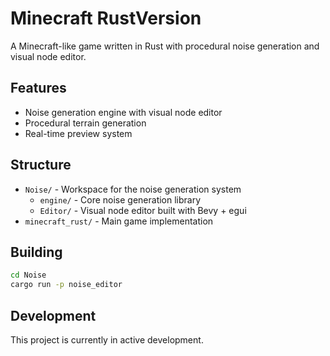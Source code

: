# Minecraft RustVersion

A Minecraft-like game written in Rust with procedural noise generation and visual node editor.

## Features

- Noise generation engine with visual node editor
- Procedural terrain generation
- Real-time preview system

## Structure

- `Noise/` - Workspace for the noise generation system
  - `engine/` - Core noise generation library
  - `Editor/` - Visual node editor built with Bevy + egui
- `minecraft_rust/` - Main game implementation

## Building

```bash
cd Noise
cargo run -p noise_editor
```

## Development

This project is currently in active development.